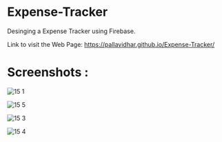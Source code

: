 # Expense-Tracker
Desinging a Expense Tracker using Firebase.

Link to visit the Web Page:
 https://pallavidhar.github.io/Expense-Tracker/
 
 # Screenshots :
 
![15 1](https://user-images.githubusercontent.com/66560935/92762566-58554b80-f3b0-11ea-8b46-2635c896c891.png)



![15 5](https://user-images.githubusercontent.com/66560935/92763275-fb0dca00-f3b0-11ea-8a37-2c702453c99f.png)



![15 3](https://user-images.githubusercontent.com/66560935/92762578-5b503c00-f3b0-11ea-8e41-79562be512c6.png)



![15 4](https://user-images.githubusercontent.com/66560935/92762583-5c816900-f3b0-11ea-9b49-9eb324222310.png)
